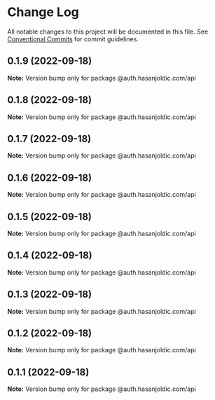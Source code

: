 # Change Log

All notable changes to this project will be documented in this file.
See [Conventional Commits](https://conventionalcommits.org) for commit guidelines.

## 0.1.9 (2022-09-18)

**Note:** Version bump only for package @auth.hasanjoldic.com/api





## 0.1.8 (2022-09-18)

**Note:** Version bump only for package @auth.hasanjoldic.com/api





## 0.1.7 (2022-09-18)

**Note:** Version bump only for package @auth.hasanjoldic.com/api





## 0.1.6 (2022-09-18)

**Note:** Version bump only for package @auth.hasanjoldic.com/api





## 0.1.5 (2022-09-18)

**Note:** Version bump only for package @auth.hasanjoldic.com/api





## 0.1.4 (2022-09-18)

**Note:** Version bump only for package @auth.hasanjoldic.com/api





## 0.1.3 (2022-09-18)

**Note:** Version bump only for package @auth.hasanjoldic.com/api





## 0.1.2 (2022-09-18)

**Note:** Version bump only for package @auth.hasanjoldic.com/api





## 0.1.1 (2022-09-18)

**Note:** Version bump only for package @auth.hasanjoldic.com/api
